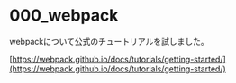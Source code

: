 # 000_webpack

webpackについて公式のチュートリアルを試しました。

[https://webpack.github.io/docs/tutorials/getting-started/](https://webpack.github.io/docs/tutorials/getting-started/)